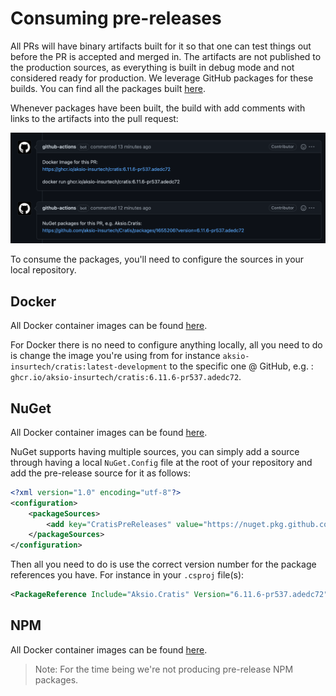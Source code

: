 # Consuming pre-releases

All PRs will have binary artifacts built for it so that one can test things out before the PR is accepted and merged in.
The artifacts are not published to the production sources, as everything is built in debug mode and not considered ready
for production. We leverage GitHub packages for these builds. You can find all the packages built [here](https://github.com/orgs/aksio-insurtech/packages?repo_name=Cratis).

Whenever packages have been built, the build with add comments with links to the artifacts into the pull request:

![](./images/github-comments-pr.png)

To consume the packages, you'll need to configure the sources in your local repository.

## Docker

All Docker container images can be found [here](https://github.com/orgs/aksio-insurtech/packages?ecosystem=container).

For Docker there is no need to configure anything locally, all you need to do is change the image you're using
from for instance `aksio-insurtech/cratis:latest-development` to the specific one @ GitHub, e.g. : `ghcr.io/aksio-insurtech/cratis:6.11.6-pr537.adedc72`.

## NuGet

All Docker container images can be found [here](https://github.com/orgs/aksio-insurtech/packages?ecosystem=nuget).

NuGet supports having multiple sources, you can simply add a source through having a local `NuGet.Config` file at the root of your
repository and add the pre-release source for it as follows:

```xml
<?xml version="1.0" encoding="utf-8"?>
<configuration>
    <packageSources>
        <add key="CratisPreReleases" value="https://nuget.pkg.github.com/aksio-insurtech/index.json" />
    </packageSources>
</configuration>
```

Then all you need to do is use the correct version number for the package references you have.
For instance in your `.csproj` file(s):

```xml
<PackageReference Include="Aksio.Cratis" Version="6.11.6-pr537.adedc72"/>
```

## NPM

All Docker container images can be found [here](https://github.com/orgs/aksio-insurtech/packages?ecosystem=npm).

> Note: For the time being we're not producing pre-release NPM packages.
